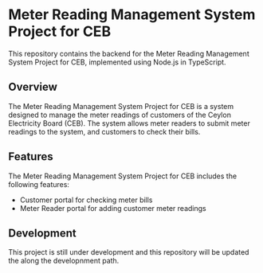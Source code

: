 # Meter Reading Management System Project for CEB

This repository contains the backend for the Meter Reading Management System Project for CEB, implemented using Node.js in TypeScript.

## Overview

The Meter Reading Management System Project for CEB is a system designed to manage the meter readings of customers of the Ceylon Electricity Board (CEB). The system allows meter readers to submit meter readings to the system, and customers to check their bills.

## Features

The Meter Reading Management System Project for CEB includes the following features:

- Customer portal for checking meter bills
- Meter Reader portal for adding customer meter readings

## Development

This project is still under development and this repository will be updated the along the developnment path.
